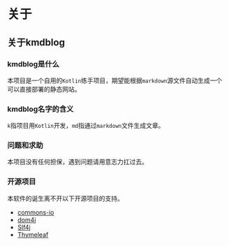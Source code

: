 # 关于

## 关于kmdblog

### kmdblog是什么

本项目是一个自用的`Kotlin`练手项目，期望能根据`markdown`源文件自动生成一个可以直接部署的静态网站。

### kmdblog名字的含义

`k`指项目用`Kotlin`开发，`md`指通过`markdown`文件生成文章。

### 问题和求助

本项目没有任何担保，遇到问题请用意志力扛过去。

### 开源项目

本软件的诞生离不开以下开源项目的支持。

- [commons-io](https://commons.apache.org/proper/commons-io/)
- [dom4j](https://dom4j.github.io/)
- [Slf4j](http://www.slf4j.org/)
- [Thymeleaf](https://www.thymeleaf.org/)